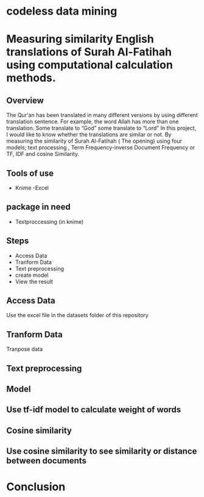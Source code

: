 # codeless data mining
# Measuring similarity English translations of Surah Al-Fatihah using computational calculation methods.
 
## Overview
   The Qur'an has been translated in many different versions by using different translation sentence. For example, the word Allah has more than one translation. Some translate to “God” some translate to “Lord”
   In this project, I would like to know whether the translations are similar or not. By measuring the similarity of Surah Al-Fatihah ( The opening) using four models; text processing , Term Frequency-inverse Document Frequency or TF, IDF and cosine Similarity.


## Tools of use
- Knime
-Excel

## package in need
- Textproccessing (in knime)
 
## Steps

- Access Data
- Tranform Data
- Text preprocessing
- create model
- View the result

## Access Data

Use the excel file in the datasets folder of this repository

## Tranform Data

Tranpose data 



## Text preprocessing



## Model 



## Use tf-idf model to calculate weight of words



  
## Cosine similarity


## Use cosine similarity to see similarity or distance between documents



# Conclusion
  
